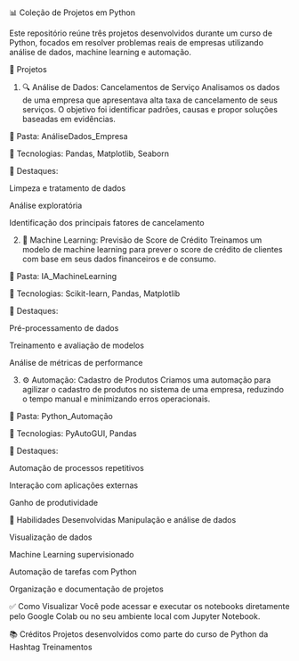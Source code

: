 📊 Coleção de Projetos em Python

Este repositório reúne três projetos desenvolvidos durante um curso de Python, focados em resolver problemas reais de empresas utilizando análise de dados, machine learning e automação.

🚀 Projetos
1. 🔍 Análise de Dados: Cancelamentos de Serviço
Analisamos os dados de uma empresa que apresentava alta taxa de cancelamento de seus serviços. O objetivo foi identificar padrões, causas e propor soluções baseadas em evidências.

📂 Pasta: AnáliseDados_Empresa

📌 Tecnologias: Pandas, Matplotlib, Seaborn

🎯 Destaques:

Limpeza e tratamento de dados

Análise exploratória

Identificação dos principais fatores de cancelamento

2. 🤖 Machine Learning: Previsão de Score de Crédito
Treinamos um modelo de machine learning para prever o score de crédito de clientes com base em seus dados financeiros e de consumo.

📂 Pasta: IA_MachineLearning

📌 Tecnologias: Scikit-learn, Pandas, Matplotlib

🎯 Destaques:

Pré-processamento de dados

Treinamento e avaliação de modelos

Análise de métricas de performance

3. ⚙️ Automação: Cadastro de Produtos
Criamos uma automação para agilizar o cadastro de produtos no sistema de uma empresa, reduzindo o tempo manual e minimizando erros operacionais.

📂 Pasta: Python_Automação

📌 Tecnologias: PyAutoGUI, Pandas

🎯 Destaques:

Automação de processos repetitivos

Interação com aplicações externas

Ganho de produtividade

💼 Habilidades Desenvolvidas
Manipulação e análise de dados

Visualização de dados

Machine Learning supervisionado

Automação de tarefas com Python

Organização e documentação de projetos

✅ Como Visualizar
Você pode acessar e executar os notebooks diretamente pelo Google Colab ou no seu ambiente local com Jupyter Notebook.

📚 Créditos
Projetos desenvolvidos como parte do curso de Python da Hashtag Treinamentos
